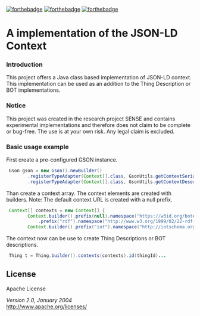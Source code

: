 [![forthebadge](https://forthebadge.com/images/badges/built-with-love.svg)](https://forthebadge.com)
[![forthebadge](https://forthebadge.com/images/badges/built-by-developers.svg)](https://forthebadge.com)
[![forthebadge](https://forthebadge.com/images/badges/made-with-java.svg)](https://forthebadge.com)

# A implementation of the JSON-LD Context

### Introduction
This project offers a Java class based implementation of JSON-LD context.
This implementation can be used as an addition to the Thing Description or BOT implementations.

### Notice
This project was created in the research project SENSE and contains experimental implementations and therefore does not claim to be complete 
or bug-free. The use is at your own risk. Any legal claim is excluded. 

### Basic usage example

First create a pre-configured GSON instance.

```java
 Gson gson = new Gson().newBuilder()
        .registerTypeAdapter(Context[].class, GsonUtils.getContextSerializer())
        .registerTypeAdapter(Context[].class, GsonUtils.getContextDeserializer()).create();
```

Than create a context array. The context elements are created with builders. Note: The default context URL is created with a null prefix.

```java
 Context[] contexts = new Context[] {
        Context.builder().prefix(null).namespace("https://w3id.org/bot#").build(), Context.builder()
            .prefix("rdf").namespace("http://www.w3.org/1999/02/22-rdf-syntax-ns#").build(),
        Context.builder().prefix("iot").namespace("http://iotschema.org/").build()};
```

The context now can be use to create Thing Descriptions or BOT descriptions.

```java
 Thing t = Thing.builder().contexts(contexts).id(thingId)...
```

## License
Apache License

_Version 2.0, January 2004_  
http://www.apache.org/licenses/